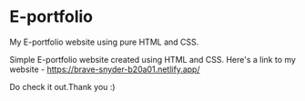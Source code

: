 # E-portfolio
My E-portfolio website using pure HTML and CSS.

Simple E-portfolio website created using HTML and CSS.
Here's a link to my website - https://brave-snyder-b20a01.netlify.app/

Do check it out.Thank you :)
